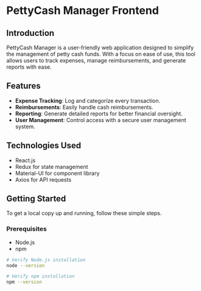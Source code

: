 # PettyCash Manager Frontend

## Introduction
PettyCash Manager is a user-friendly web application designed to simplify the management of petty cash funds. With a focus on ease of use, this tool allows users to track expenses, manage reimbursements, and generate reports with ease.

## Features
- **Expense Tracking**: Log and categorize every transaction.
- **Reimbursements**: Easily handle cash reimbursements.
- **Reporting**: Generate detailed reports for better financial oversight.
- **User Management**: Control access with a secure user management system.

## Technologies Used
- React.js
- Redux for state management
- Material-UI for component library
- Axios for API requests

## Getting Started
To get a local copy up and running, follow these simple steps.

### Prerequisites
- Node.js
- npm

```bash
# Verify Node.js installation
node --version

# Verify npm installation
npm --version
